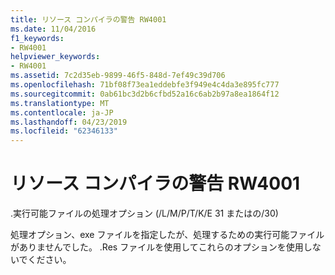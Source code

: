 ```yaml
---
title: リソース コンパイラの警告 RW4001
ms.date: 11/04/2016
f1_keywords:
- RW4001
helpviewer_keywords:
- RW4001
ms.assetid: 7c2d35eb-9899-46f5-848d-7ef49c39d706
ms.openlocfilehash: 71bf08f73ea1eddebfe3f949e4c4da3e895fc777
ms.sourcegitcommit: 0ab61bc3d2b6cfbd52a16c6ab2b97a8ea1864f12
ms.translationtype: MT
ms.contentlocale: ja-JP
ms.lasthandoff: 04/23/2019
ms.locfileid: "62346133"
---
```

# <a name="resource-compiler-warning-rw4001"></a>リソース コンパイラの警告 RW4001

.実行可能ファイルの処理オプション (/L/M/P/T/K/E 31 またはの/30)

処理オプション、exe ファイルを指定したが、処理するための実行可能ファイルがありませんでした。 .Res ファイルを使用してこれらのオプションを使用しないでください。